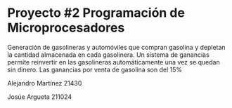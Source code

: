 # Proyecto #2 Programación de Microprocesadores
Generación de gasolineras y automóviles que compran gasolina y depletan la cantidad almacenada en cada gasolinera. 
Un sistema de ganancias permite reinvertir en las gasolineras automáticamente una vez se quedan sin dinero.
Las ganancias por venta de gasolina son del 15%

Alejandro Martínez 21430

Josúe Argueta 211024
